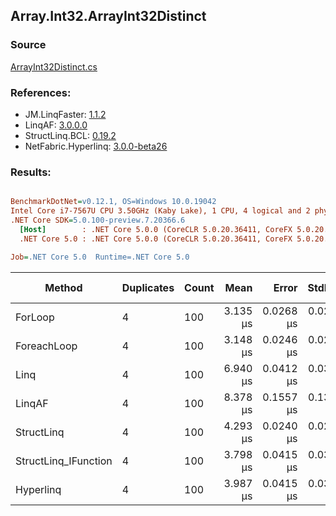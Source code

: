 ﻿## Array.Int32.ArrayInt32Distinct

### Source
[ArrayInt32Distinct.cs](../LinqBenchmarks/Array/Int32/ArrayInt32Distinct.cs)

### References:
- JM.LinqFaster: [1.1.2](https://www.nuget.org/packages/JM.LinqFaster/1.1.2)
- LinqAF: [3.0.0.0](https://www.nuget.org/packages/LinqAF/3.0.0.0)
- StructLinq.BCL: [0.19.2](https://www.nuget.org/packages/StructLinq.BCL/0.19.2)
- NetFabric.Hyperlinq: [3.0.0-beta26](https://www.nuget.org/packages/NetFabric.Hyperlinq/3.0.0-beta26)

### Results:
``` ini

BenchmarkDotNet=v0.12.1, OS=Windows 10.0.19042
Intel Core i7-7567U CPU 3.50GHz (Kaby Lake), 1 CPU, 4 logical and 2 physical cores
.NET Core SDK=5.0.100-preview.7.20366.6
  [Host]        : .NET Core 5.0.0 (CoreCLR 5.0.20.36411, CoreFX 5.0.20.36411), X64 RyuJIT
  .NET Core 5.0 : .NET Core 5.0.0 (CoreCLR 5.0.20.36411, CoreFX 5.0.20.36411), X64 RyuJIT

Job=.NET Core 5.0  Runtime=.NET Core 5.0  

```
|               Method | Duplicates | Count |     Mean |     Error |    StdDev | Ratio | RatioSD |  Gen 0 | Gen 1 | Gen 2 | Allocated |
|--------------------- |----------- |------ |---------:|----------:|----------:|------:|--------:|-------:|------:|------:|----------:|
|              ForLoop |          4 |   100 | 3.135 μs | 0.0268 μs | 0.0238 μs |  1.00 |    0.00 | 2.8687 |     - |     - |    6008 B |
|          ForeachLoop |          4 |   100 | 3.148 μs | 0.0246 μs | 0.0218 μs |  1.00 |    0.01 | 2.8687 |     - |     - |    6008 B |
|                 Linq |          4 |   100 | 6.940 μs | 0.0412 μs | 0.0385 μs |  2.21 |    0.02 | 2.0599 |     - |     - |    4312 B |
|               LinqAF |          4 |   100 | 8.378 μs | 0.1557 μs | 0.1300 μs |  2.67 |    0.05 | 5.9204 |     - |     - |   12400 B |
|           StructLinq |          4 |   100 | 4.293 μs | 0.0240 μs | 0.0224 μs |  1.37 |    0.01 | 0.0153 |     - |     - |      32 B |
| StructLinq_IFunction |          4 |   100 | 3.798 μs | 0.0415 μs | 0.0388 μs |  1.21 |    0.01 |      - |     - |     - |         - |
|            Hyperlinq |          4 |   100 | 3.987 μs | 0.0415 μs | 0.0368 μs |  1.27 |    0.01 |      - |     - |     - |         - |
